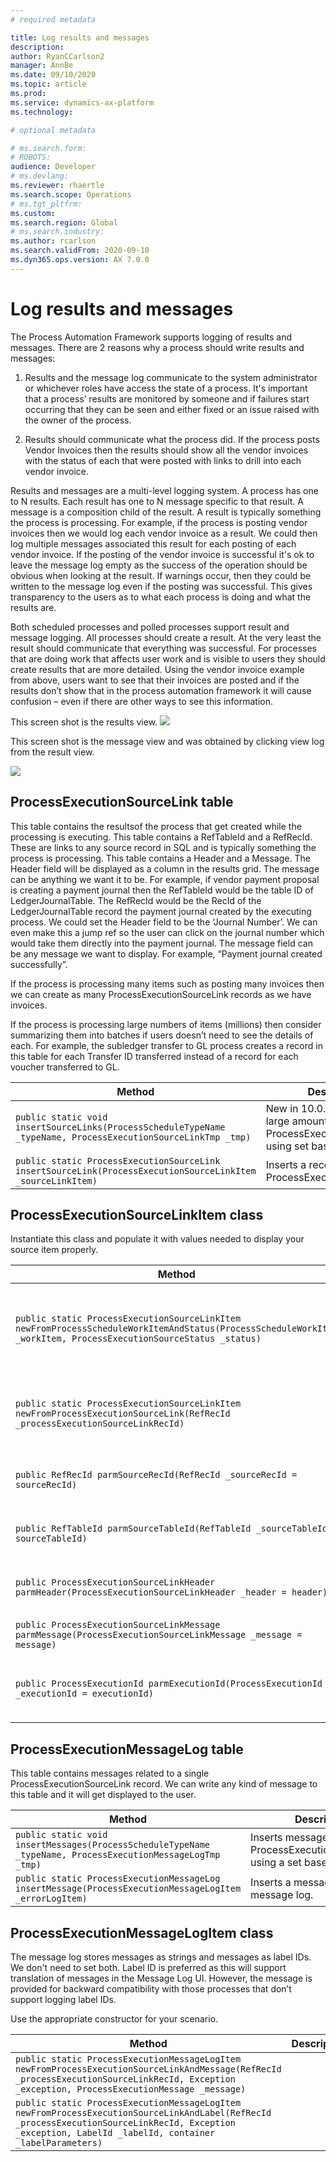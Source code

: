 ```yaml
---
# required metadata

title: Log results and messages
description: 
author: RyanCCarlson2
manager: AnnBe
ms.date: 09/10/2020
ms.topic: article
ms.prod: 
ms.service: dynamics-ax-platform
ms.technology: 

# optional metadata

# ms.search.form: 
# ROBOTS: 
audience: Developer
# ms.devlang: 
ms.reviewer: rhaertle
ms.search.scope: Operations
# ms.tgt_pltfrm: 
ms.custom:
ms.search.region: Global
# ms.search.industry: 
ms.author: rcarlson
ms.search.validFrom: 2020-09-10
ms.dyn365.ops.version: AX 7.0.0
---
```


# Log results and messages

The Process Automation Framework supports logging of results and messages. There are 2 reasons why a process should write results and messages:

1. Results and the message log communicate to the system administrator or whichever roles have access the state of a process. It's important that a process’ results are monitored by someone and if failures start
occurring that they can be seen and either fixed or an issue raised with the owner of the process.

2. Results should communicate what the process did. If the process posts Vendor Invoices then the results should show all the vendor invoices with the status of each that were posted with links to drill
into each vendor invoice.

Results and messages are a multi-level logging system. A process has one to N results. Each result has one to N message specific to that result. A message is a composition child of the result. A result is typically
something the process is processing. For example, if the process is posting vendor invoices then we would log each vendor invoice as a result. We could then log multiple messages associated this result for
each posting of each vendor invoice. If the posting of the vendor invoice is successful it's ok to leave the message log empty as the success of the operation should be obvious when looking at the result.
If warnings occur, then they could be written to the message log even if the posting was successful. This gives transparency to the users as to what each process is doing and what the results are.

Both scheduled processes and polled processes support result and message logging. All processes should create a result. At the very least the result should communicate that everything was successful. For processes
that are doing work that affects user work and is visible to users they should create results that are more detailed. Using the vendor invoice example from above, users want to see that their invoices are posted and
if the results don’t show that in the process automation framework it will cause confusion – even if there are other ways to see this information.

This screen shot is the results view.
![](media/image1.png)

This screen shot is the message view and was obtained by clicking view log from the result view.

![](media/image2.png)

## ProcessExecutionSourceLink table

This table contains the resultsof the process that get created while the processing is executing. This table contains a RefTableId and a RefRecId. These are links to any source record in SQL and is typically
something the process is processing. This table contains a Header and a Message. The Header field will be displayed as a column in the results grid. The message can be anything we want it to be. For example, if
vendor payment proposal is creating a payment journal then the RefTableId would be the table ID of LedgerJournalTable. The RefRecId would be the RecId of the LedgerJournalTable record the payment journal
created by the executing process. We could set the Header field to be the ‘Journal Number’. We can even make this a jump ref so the user can click on the journal number which would take them directly into the
payment journal. The message field can be any message we want to display. For example, “Payment journal created successfully”.

If the process is processing many items such as posting many invoices then we can create as many ProcessExecutionSourceLink records as we have invoices.

If the process is processing large numbers of items (millions) then consider summarizing them into batches if users doesn’t need to see the details of each. For example, the subledger transfer to GL process
creates a record in this table for each Transfer ID transferred instead of a record for each voucher transferred to GL.

Method | Description
---|---
`public static void insertSourceLinks(ProcessScheduleTypeName _typeName, ProcessExecutionSourceLinkTmp _tmp)` | New in 10.0.14. Inserts a large amount of results into ProcessExecutionSourceLink using set based insert.
`public static ProcessExecutionSourceLink insertSourceLink(ProcessExecutionSourceLinkItem _sourceLinkItem)` | Inserts a record in ProcessExecutionSourceLink.

## ProcessExecutionSourceLinkItem class

Instantiate this class and populate it with values needed to display your source item properly.

Method | Description
---|---
`public static ProcessExecutionSourceLinkItem newFromProcessScheduleWorkItemAndStatus(ProcessScheduleWorkItem _workItem, ProcessExecutionSourceStatus _status)` | Use this constructor to create an instance of ProcessExecutionSourceLinkItem. This will initialize many of the required fields from the ProcessScheduleWorkItem properly.
`public static ProcessExecutionSourceLinkItem newFromProcessExecutionSourceLink(RefRecId _processExecutionSourceLinkRecId)` | Constructs an instance of ProcessExecutionSourceLinkItem initializing the instance using the specified record ID of a ProcessExecutionSourceLink record.
`public RefRecId parmSourceRecId(RefRecId _sourceRecId = sourceRecId)` | Set the record ID of the source record. For example, this could be the record ID of the Vendor Invoice header table.
`public RefTableId parmSourceTableId(RefTableId _sourceTableId = sourceTableId)` | Set the table ID of the source table. For example, this could be the table ID of the Vendor Invoice header table.
`public ProcessExecutionSourceLinkHeader parmHeader(ProcessExecutionSourceLinkHeader _header = header)` | Set the value for the header field. For Vendor Invoice posting example, this maybe the invoice number.
`public ProcessExecutionSourceLinkMessage parmMessage(ProcessExecutionSourceLinkMessage _message = message)` | Set the message. This could be something like ‘Posting successful’.
`public ProcessExecutionId parmExecutionId(ProcessExecutionId _executionId = executionId)` | Sets the execution ID. This was provided via ProcessScheduleWorkItem in the ProcessAutomationTask interface implementation.

## ProcessExecutionMessageLog table

This table contains messages related to a single ProcessExecutionSourceLink record. We can write any kind of message to this table and it will get displayed to the user.

Method | Description
---|---
`public static void insertMessages(ProcessScheduleTypeName _typeName, ProcessExecutionMessageLogTmp _tmp)` | Inserts messages into the ProcessExecutionMessageLog using a set based insert.
`public static ProcessExecutionMessageLog insertMessage(ProcessExecutionMessageLogItem _errorLogItem)` | Inserts a message into the message log.

## ProcessExecutionMessageLogItem class

The message log stores messages as strings and messages as label IDs. We don't need to set both. Label ID is preferred as this will support translation of messages in the Message Log UI. However, the message is provided for backward compatibility with those processes that don’t support logging label IDs.

Use the appropriate constructor for your scenario.

Method | Description
---|---
`public static ProcessExecutionMessageLogItem newFromProcessExecutionSourceLinkAndMessage(RefRecId _processExecutionSourceLinkRecId, Exception _exception, ProcessExecutionMessage _message)` |
`public static ProcessExecutionMessageLogItem newFromProcessExecutionSourceLinkAndLabel(RefRecId _processExecutionSourceLinkRecId, Exception _exception, LabelId _labelId, container _labelParameters)` |
